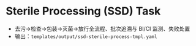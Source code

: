 # Sterile Processing (SSD) Task

- 去污→检查→包装→灭菌→放行全流程、批次追溯与 BI/CI 监测、失败处置
- 输出：`templates/output/ssd-sterile-process-tmpl.yaml`
